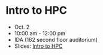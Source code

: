 # Intro to HPC
- Oct. 2
- 10:00 am - 12:00 pm
- IDA (162 second floor auditorium)
- Slides: [Intro to HPC](https://sciware.flatironinstitute.org/32_IntroToHPC/slides.html)
